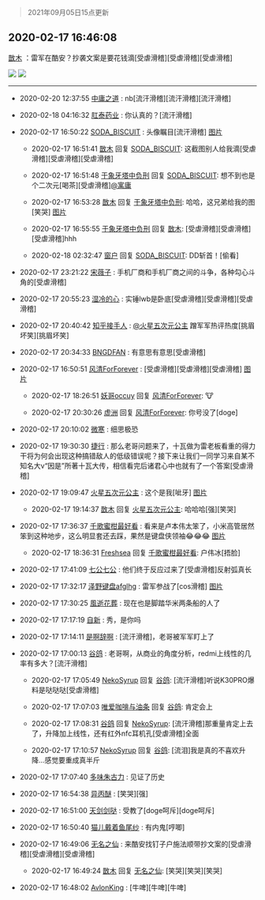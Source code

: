 > 2021年09月05日15点更新
<link rel="stylesheet" href="https://cdn.jsdelivr.net/gh/taotie6/sampleJSON@main/css/photo_show.css">


 ## 2020-02-17 16:46:08 

 [㪚木](https://www.coolapk.com/feed/16568406?shareKey=YTM1MTA2OGViYmVkNjEzMTc1MjA~) ：雷军在酷安？抄袭文案是要花钱滴[受虐滑稽][受虐滑稽][受虐滑稽] 

<div class="album">
<img class="img-item" src="http://image.coolapk.com/feed/2020/0217/16/1081091_830a18c2_9166_0023@1080x2160.jpeg" />
<img class="img-item" src="http://image.coolapk.com/feed/2020/0217/16/1081091_65f1467b_9166_0025@1080x1998.png" />
</div>

 ------- 

- 2020-02-20 12:37:55 [中庸之道](uid=2894334) : nb[流汗滑稽][流汗滑稽][流汗滑稽] 

- 2020-02-18 04:16:32 [肛泰药业](uid=2548247) : 你认真的？[流汗滑稽] 

- 2020-02-17 16:50:22 [SODA_BISCUIT](uid=974445) : 头像瞩目[流汗滑稽] [图片](http://image.coolapk.com/feed/2020/0217/16/974445_49e827eb_9421_6109@1644x3840.jpeg)

    - 2020-02-17 16:51:41 [㪚木](uid=1081091) 回复 [SODA_BISCUIT](uid=974445): 这截图别人给我滴[受虐滑稽][受虐滑稽][受虐滑稽] 

    - 2020-02-17 16:51:48 [于象牙塔中负刑](uid=1938509) 回复 [SODA_BISCUIT](uid=974445): 想不到也是个二次元[喝茶][受虐滑稽]<a class="feed-link-uname" href="/u/寓庸">@寓庸</a> 

    - 2020-02-17 16:53:28 [㪚木](uid=1081091) 回复 [于象牙塔中负刑](uid=1938509): 哈哈，这兄弟给我的图[笑哭] [图片](http://image.coolapk.com/feed/2020/0217/16/1081091_15eb2c1a_9607_1063@1080x910.png)

    - 2020-02-17 16:55:55 [于象牙塔中负刑](uid=1938509) 回复 [㪚木](uid=1081091): [受虐滑稽][受虐滑稽][受虐滑稽]hhh 

    - 2020-02-18 02:32:47 [窗户](uid=1588188) 回复 [SODA_BISCUIT](uid=974445): DD斩首！[偷看] 

- 2020-02-17 23:21:22 [宋薇子](uid=1464785) : 手机厂商和手机厂商之间的斗争，各种勾心斗角的[受虐滑稽] 

- 2020-02-17 20:55:23 [湿冷的心](uid=1877589) : 实锤lwb是卧底[受虐滑稽][受虐滑稽][受虐滑稽] 

- 2020-02-17 20:40:42 [知乎接手人](uid=1785267) : <a class="feed-link-uname" href="/u/火星五次元公主">@火星五次元公主</a> 蹭军军热评热度[挑眉坏笑][挑眉坏笑] 

- 2020-02-17 20:34:33 [BNGDFAN](uid=1055147) : 有意思有意思[受虐滑稽] 

- 2020-02-17 16:50:51 [风清ForForever](uid=1395788) : [受虐滑稽][受虐滑稽][受虐滑稽] [图片](http://image.coolapk.com/feed/2020/0216/17/2557190_33d1377b_4210_358@720x926.jpeg)

    - 2020-02-17 18:26:51 [妖哥occuy](uid=1388591) 回复 [风清ForForever](uid=1395788): 🐮 

    - 2020-02-17 20:30:26 [虚洲](uid=825485) 回复 [风清ForForever](uid=1395788): 你号没了[doge] 

- 2020-02-17 20:10:02 [微寒](uid=1496604) : 细思极恐 

- 2020-02-17 19:30:30 [捷行](uid=1629443) : 那么老哥问题来了，十瓦做为雷老板看重的得力干将为何会出现这种搞错敌人的低级错误呢？接下来让我们一同学习来自某不知名大v“因是”所著十瓦大传，相信看完后诸君心中也就有了一个答案[受虐滑稽] 

- 2020-02-17 19:09:47 [火星五次元公主](uid=1757632) : 这个是我[呲牙] [图片](http://image.coolapk.com/feed/2020/0217/19/1757632_2deb2251_7786_1843@1080x2160.jpeg)

    - 2020-02-17 19:14:37 [㪚木](uid=1081091) 回复 [火星五次元公主](uid=1757632): 哈哈哈[强][笑哭] 

- 2020-02-17 17:36:37 [千歌蜜柑最好看](uid=1256624) : 看来是卢本伟太笨了，小米高管居然笨到这种地步，这么明显套还去踩，果然是键盘侠领袖😂😂😂 [图片](http://image.coolapk.com/feed/2020/0217/16/1256624_10acc047_6549_2767@1440x658.jpeg)

    - 2020-02-17 18:36:31 [Freshsea](uid=1997345) 回复 [千歌蜜柑最好看](uid=1256624): 户伟冰[捂脸] 

- 2020-02-17 17:41:09 [七公七公](uid=1763604) : 他们终于反应过来了[受虐滑稽]反射弧真长 

- 2020-02-17 17:32:17 [泽野键盘afglhg](uid=1347187) : 雷军参战了[cos滑稽] [图片](http://image.coolapk.com/feed/2020/0217/17/1347187_daa8b35a_1936_6554@640x826.jpeg)

- 2020-02-17 17:30:25 [風逝花葬](uid=739984) : 现在也是脚踏华米两条船的人了 

- 2020-02-17 17:17:19 [自新](uid=2031956) : 秀，是你吗 

- 2020-02-17 17:14:11 [是啊辞啊](uid=963639) : [流汗滑稽]，老哥被军军盯上了 

- 2020-02-17 17:00:13 [谷鸽](uid=785729) : 老哥啊，从商业的角度分析，redmi上线性的几率有多大？[流汗滑稽] 

    - 2020-02-17 17:05:49 [NekoSyrup](uid=1868243) 回复 [谷鸽](uid=785729): [流汗滑稽]听说K30PRO爆料是哒哒哒[受虐滑稽] 

    - 2020-02-17 17:07:03 [唯爱咖啡与油条](uid=2799079) 回复 [谷鸽](uid=785729): 肯定会上 

    - 2020-02-17 17:08:31 [谷鸽](uid=785729) 回复 [NekoSyrup](uid=1868243): [流汗滑稽]那重量肯定上去了，升降加上线性，还有红外nfc耳机孔[受虐滑稽]全面 

    - 2020-02-17 17:10:57 [NekoSyrup](uid=1868243) 回复 [谷鸽](uid=785729): [流泪]我是真的不喜欢升降...感觉要重成真半斤 

- 2020-02-17 17:07:40 [多味朱古力](uid=1614110) : 见证了历史 

- 2020-02-17 16:54:38 [异丙醚](uid=770992) : [笑哭][强] 

- 2020-02-17 16:51:00 [天剑剑哒](uid=2053490) : 受教了[doge呵斥][doge呵斥] 

- 2020-02-17 16:50:40 [猫儿戴着鱼尾纱](uid=1721944) : 有内鬼[哼唧] 

- 2020-02-17 16:49:06 [无名之仙](uid=1846806) : 来酷安找钉子户施法顺带抄文案的[受虐滑稽][受虐滑稽][受虐滑稽] 

    - 2020-02-17 16:49:24 [㪚木](uid=1081091) 回复 [无名之仙](uid=1846806): [笑哭][笑哭][笑哭] 

- 2020-02-17 16:48:02 [AvlonKing](uid=964891) : [牛啤][牛啤][牛啤] 

